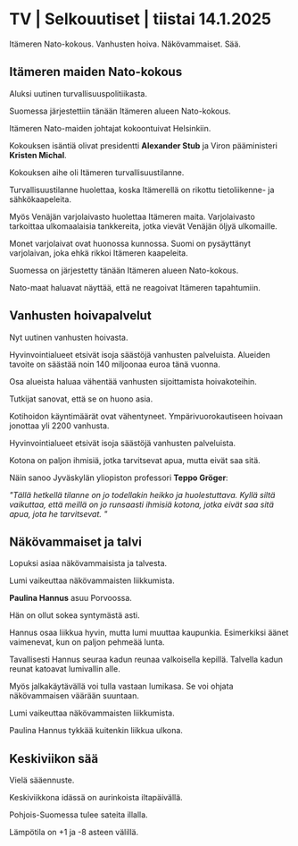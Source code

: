 # TV \| Selkouutiset \| tiistai 14.1.2025

Itämeren Nato-kokous. Vanhusten hoiva. Näkövammaiset. Sää.

## Itämeren maiden Nato-kokous

Aluksi uutinen turvallisuuspolitiikasta.

Suomessa järjestettiin tänään Itämeren alueen Nato-kokous.

Itämeren Nato-maiden johtajat kokoontuivat Helsinkiin.

Kokouksen isäntiä olivat presidentti **Alexander Stub** ja Viron pääministeri **Kristen Michal**.

Kokouksen aihe oli Itämeren turvallisuustilanne.

Turvallisuustilanne huolettaa, koska Itämerellä on rikottu tietoliikenne- ja sähkökaapeleita.

Myös Venäjän varjolaivasto huolettaa Itämeren maita. Varjolaivasto tarkoittaa ulkomaalaisia tankkereita, jotka vievät Venäjän öljyä ulkomaille.

Monet varjolaivat ovat huonossa kunnossa. Suomi on pysäyttänyt varjolaivan, joka ehkä rikkoi Itämeren kaapeleita.

Suomessa on järjestetty tänään Itämeren alueen Nato-kokous.

Nato-maat haluavat näyttää, että ne reagoivat Itämeren tapahtumiin.

## Vanhusten hoivapalvelut

Nyt uutinen vanhusten hoivasta.

Hyvinvointialueet etsivät isoja säästöjä vanhusten palveluista. Alueiden tavoite on säästää noin 140 miljoonaa euroa tänä vuonna.

Osa alueista haluaa vähentää vanhusten sijoittamista hoivakoteihin.

Tutkijat sanovat, että se on huono asia.

Kotihoidon käyntimäärät ovat vähentyneet. Ympärivuorokautiseen hoivaan jonottaa yli 2200 vanhusta.

Hyvinvointialueet etsivät isoja säästöjä vanhusten palveluista.

Kotona on paljon ihmisiä, jotka tarvitsevat apua, mutta eivät saa sitä.

Näin sanoo Jyväskylän yliopiston professori **Teppo Gröger**:

*"Tällä hetkellä tilanne on jo todellakin heikko ja huolestuttava. Kyllä siltä vaikuttaa, että meillä on jo runsaasti ihmisiä kotona, jotka eivät saa sitä apua, jota he tarvitsevat. "*

## Näkövammaiset ja talvi

Lopuksi asiaa näkövammaisista ja talvesta.

Lumi vaikeuttaa näkövammaisten liikkumista.

**Paulina Hannus** asuu Porvoossa.

Hän on ollut sokea syntymästä asti.

Hannus osaa liikkua hyvin, mutta lumi muuttaa kaupunkia. Esimerkiksi äänet vaimenevat, kun on paljon pehmeää lunta.

Tavallisesti Hannus seuraa kadun reunaa valkoisella kepillä. Talvella kadun reunat katoavat lumivallin alle.

Myös jalkakäytävällä voi tulla vastaan lumikasa. Se voi ohjata näkövammaisen väärään suuntaan.

Lumi vaikeuttaa näkövammaisten liikkumista.

Paulina Hannus tykkää kuitenkin liikkua ulkona.

## Keskiviikon sää

Vielä sääennuste.

Keskiviikkona idässä on aurinkoista iltapäivällä.

Pohjois-Suomessa tulee sateita illalla.

Lämpötila on +1 ja -8 asteen välillä.

